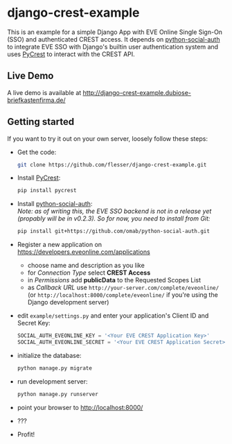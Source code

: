 # django-crest-example
This is an example for a simple Django App with EVE Online Single Sign-On (SSO) and authenticated CREST access.
It depends on [python-social-auth](http://psa.matiasaguirre.net/) to integrate EVE SSO with Django's builtin user authentication system and uses [PyCrest](https://forums.eveonline.com/default.aspx?g=posts&t=398676) to interact with the CREST API.

## Live Demo
A live demo is available at http://django-crest-example.dubiose-briefkastenfirma.de/

## Getting started
If you want to try it out on your own server, loosely follow these steps:

* Get the code:
  ```bash
  git clone https://github.com/flesser/django-crest-example.git
  ```

* Install [PyCrest](https://github.com/Dreae/PyCrest):
  ```bash
  pip install pycrest
  ```

* Install [python-social-auth](https://github.com/omab/python-social-auth):  
  *Note: as of writing this, the EVE SSO backend is not in a release yet (propably will be in v0.2.3).
  So for now, you need to install from Git:*
  ```bash
  pip install git+https://github.com/omab/python-social-auth.git
  ```

* Register a new application on https://developers.eveonline.com/applications
  - choose name and description as you like
  - for *Connection Type* select **CREST Access**
  - in *Permissions* add **publicData** to the Requested Scopes List
  - as *Callback URL* use `http://your-server.com/complete/eveonline/` (or `http://localhost:8000/complete/eveonline/` if you're using the Django development server)
  
* edit `example/settings.py` and enter your application's Client ID and Secret Key:
  ```python
  SOCIAL_AUTH_EVEONLINE_KEY = '<Your EVE CREST Application Key>'
  SOCIAL_AUTH_EVEONLINE_SECRET = '<Your EVE CREST Application Secret>'
  ```

* initialize the database:
  ```bash
  python manage.py migrate
  ```

* run development server:
  ```bash
  python manage.py runserver
  ```

* point your browser to [http://localhost:8000/](http://localhost:8000/)

* ???

* Profit!
